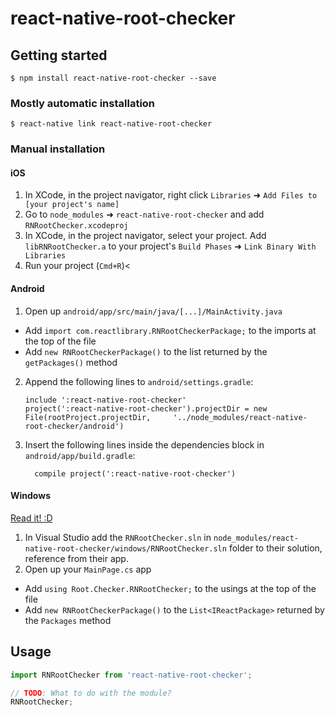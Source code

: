 
# react-native-root-checker

## Getting started

`$ npm install react-native-root-checker --save`

### Mostly automatic installation

`$ react-native link react-native-root-checker`

### Manual installation


#### iOS

1. In XCode, in the project navigator, right click `Libraries` ➜ `Add Files to [your project's name]`
2. Go to `node_modules` ➜ `react-native-root-checker` and add `RNRootChecker.xcodeproj`
3. In XCode, in the project navigator, select your project. Add `libRNRootChecker.a` to your project's `Build Phases` ➜ `Link Binary With Libraries`
4. Run your project (`Cmd+R`)<

#### Android

1. Open up `android/app/src/main/java/[...]/MainActivity.java`
  - Add `import com.reactlibrary.RNRootCheckerPackage;` to the imports at the top of the file
  - Add `new RNRootCheckerPackage()` to the list returned by the `getPackages()` method
2. Append the following lines to `android/settings.gradle`:
  	```
  	include ':react-native-root-checker'
  	project(':react-native-root-checker').projectDir = new File(rootProject.projectDir, 	'../node_modules/react-native-root-checker/android')
  	```
3. Insert the following lines inside the dependencies block in `android/app/build.gradle`:
  	```
      compile project(':react-native-root-checker')
  	```

#### Windows
[Read it! :D](https://github.com/ReactWindows/react-native)

1. In Visual Studio add the `RNRootChecker.sln` in `node_modules/react-native-root-checker/windows/RNRootChecker.sln` folder to their solution, reference from their app.
2. Open up your `MainPage.cs` app
  - Add `using Root.Checker.RNRootChecker;` to the usings at the top of the file
  - Add `new RNRootCheckerPackage()` to the `List<IReactPackage>` returned by the `Packages` method


## Usage
```javascript
import RNRootChecker from 'react-native-root-checker';

// TODO: What to do with the module?
RNRootChecker;
```
  